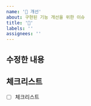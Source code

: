 ```yaml
---
name: '🚸 개선'
about: 구현된 기능 개선을 위한 이슈
title: '🚸'
labels: ''
assignees: ''
---
```


## 수정한 내용

## 체크리스트

- [ ] 체크리스트
